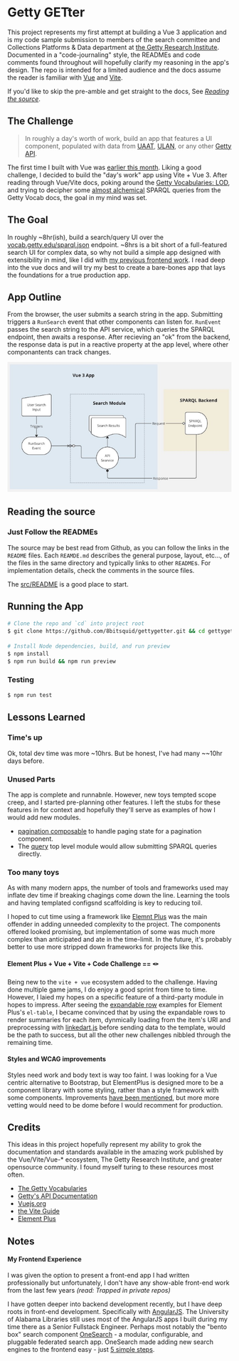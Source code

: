 # Getty GETter

This project represents my first attempt at building a Vue 3 application and is my code sample submission to members of the search committee and Collections Platforms & Data department at [the Getty Research Institute]([https://www.getty.edu/](https://www.getty.edu/research/)). Documented in a "code-journaling" style, the READMEs and code comments found throughout will hopefully clarify my reasoning in the app's design. The repo is intended for a limited audience and the docs assume the reader is familiar with [Vue](https://vuejs.org/) and [Vite](https://vite.dev/).

If you'd like to skip the pre-amble and get straight to the docs, See *[Reading the source](#reading-the-source)*. 

## The Challenge

> In roughly a day's worth of work, build an app that features a UI component, populated with data from [UAAT](https://www.getty.edu/research/tools/vocabularies/aat/), [ULAN](https://www.getty.edu/research/tools/vocabularies/ulan/index.html), or any other [Getty API](https://data.getty.edu/).

The first time I built with Vue was [earlier this month](https://github.com/8bitsquid/getty-vue-project). Liking a good challenge, I decided to build the "day's work" app using Vite + Vue 3. After reading through Vue/Vite docs, poking around the [Getty Vocabularies: LOD](https://vocab.getty.edu/), and trying to decipher some [almost alchemical](https://vocab.getty.edu/queries#All_Data_For_Subject) SPARQL queries from the Getty Vocab docs, the goal in my mind was set. 

## The Goal

In roughly ~8hr(ish), build a search/query UI over the [vocab.getty.edu/sparql.json](https://vocab.getty.edu/sparql) endpoint. ~8hrs is a bit short of a full-featured search UI for complex data, so why not build a simple app designed with extensibility in mind, like I did with [my previous frontend work](#my-frontend-experience). I read deep into the vue docs and will try my best to create a bare-bones app that lays the foundations for a true production app.

## App Outline
From the browser, the user submits a search string in the app. Submitting triggers a `RunSearch` event that other components can listen for. `RunEvent` passes the search string to the API service, which queries the SPARQL endpoint, then awaits a response. After recieving an "ok" from the backend, the response data is put in a reactive property at the app level, where other componantents can track changes.

![Basic outline of how data flows through the app](app-outline.jpg)
## Reading the source

### Just Follow the READMEs
The source may be best read from Github, as you can follow the links in the `README` files. Each `REAMDE.md` describes the general purpose, layout, etc..., of the files in the same directory and typically links to other `README`s. For implementation details, check the comments in the source files.

The [src/README](src/README.md) is a good place to start.

## Running the App

```bash
# Clone the repo and `cd` into project root
$ git clone https://github.com/8bitsquid/gettygetter.git && cd gettygetter

# Install Node dependencies, build, and run preview
$ npm install
$ npm run build && npm run preview

```

### Testing
```bash
$ npm run test
```

## Lessons Learned

### Time's up

Ok, total dev time was more ~10hrs. But be honest, I've had many ~~10hr days before.

### Unused Parts
The app is complete and runnabnle. However, new toys tempted scope creep, and I started pre-planning other features. 
I left the stubs for these features in for context and hopefully they'll serve as examples of how I would add new modules.

* [pagination composable](src/core/composables//pagination.js) to handle paging state for a pagination component.
* The [query](src/query) top level module would allow submitting SPARQL queries directly.

### Too many toys
As with many modern apps, the number of tools and frameworks used may inflate dev time if breaking chagings come down the line. Learning the tools and having templated configsnd scaffolding is key to reducing toil. 

I hoped to cut time using a framework like  [Elemnt Plus](https://element-plus.org/en-US/) was the main offender in adding unneeded complexity to the project. The components offered looked promising, but implementation of some was much more complex than anticipated and ate in the time-limit. In the future, it's probably better to use more stripped down frameworks for projects like this.

#### Element Plus + Vue + Vite + Code Challenge == 🪢
Being new to the `vite + vue` ecosystem added to the challenge. Having done multiple game jams, I do enjoy a good sprint from time to time. However, I laied my hopes on a specific feature of a third-party module in hopes to impress. After seeing the [expandable row](https://element-plus.org/en-US/component/table.html#expandable-row) examples for Element Plus's `el-table`, I became convinced that by using the expandable rows to render summaries for each item, dynmically loading from the item's URI and preprocessing with [linkedart.js](https://www.linkedartjs.org/) before sending data to the template, would be the path to success, but all the other new challenges nibbled through the remaining time.

#### Styles and WCAG improvements

Styles need work and body text is way too faint. I was looking for a Vue centric alternative to Bootstrap, but ElementPlus is designed more to be a component library with some styling, rather than a style framework with some components. Improvements [have been mentioned](https://github.com/element-plus/element-plus/discussions/1697), but more more vetting would need to be dome before I would recomment for production.


## Credits

This ideas in this project hopefully represent my ability to grok the documentation and standards available in the amazing work published by the Vue/Vite/Vue-* ecosystem, The Getty Research Institute, and greater opensource community. 
I found myself turing to these resources most often.

* [The Getty Vocabularies](https://vocab.getty.edu/)
* [Getty's API Documentation](https://data.getty.edu/)
* [Vuejs.org](https://vuejs.org/guide/introduction.html)
* [the Vite Guide](https://vite.dev/guide/)
* [Element Plus](https://element-plus.org/en-US/guide/design.html)

## Notes

#### My Frontend Experience

I was given the option to present a front-end app I had written professionally but unfortunately, I don't have any show-able front-end work from the last few years *(read: Trapped in private repos)*

I have gotten deeper into backend development recently, but I have deep roots in front-end development. Specifically with [AngularJS](https://angularjs.org/). 
The University of Alabama Libraries still uses most of the AngularJS apps I built during my time there as a Senior Fullstack Engineer. 
Perhaps most notably the "bento box" search component [OneSearch](https://www.lib.ua.edu/#/bento/J.%20Paul%20Getty) - a modular, configurable, and pluggable federated search app. OneSearch made adding new search engines to the frontend easy - just [5 simple steps](https://ualibweb.github.io/oneSearch_ui/#/api/engines). 

